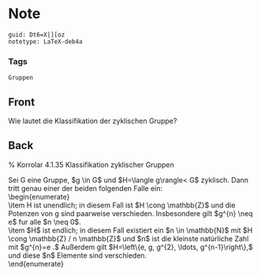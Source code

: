 # Note
```
guid: Dt6=X|][oz
notetype: LaTeX-deb4a
```

### Tags
```
Gruppen
```

## Front
Wie lautet die Klassifikation der zyklischen Gruppe?

## Back
% Korrolar 4.1.35 Klassifikation zyklischer Gruppen<div>
</div><div>Sei G eine Gruppe, $g \in G$ und $H=\langle g\rangle< G$ zyklisch. Dann tritt genau einer der beiden folgenden Falle ein:
</div><div>\begin{enumerate}</div><div>\item <span>H ist unendlich; in diesem Fall ist $H \cong \mathbb{Z}$ und die Potenzen von g sind paarweise verschieden. </span><span>Insbesondere gilt $g^{n} \neq e$ fur alle $n \neq 0$.</span></div><div>\item $H$ ist endlich; in diesem Fall existiert ein $n \in \mathbb{N}$ mit $H \cong <span>\mathbb{Z}</span><span> / n \mathbb{Z}$ und $n$ ist die kleinste natürliche Zahl mit $g^{n}=e .$ Außerdem gilt $H=\left\{e, g, g^{2}, \ldots, g^{n-1}\right\},$ und diese $n$ Elemente sind verschieden.</span></div><div>\end{enumerate}</div><div>
<div>
</div><div>
<div>
</div><div>
</div></div></div>
